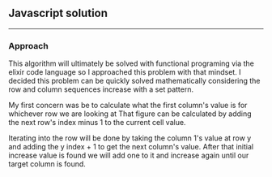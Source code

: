 ## Javascript solution
___
### Approach

This algorithm will ultimately be solved with functional programing via the elixir code language so I approached this problem with that mindset.
I decided this problem can be quickly solved mathematically considering the row and column sequences increase with a set pattern.

My first concern was be to calculate what the first column's value is for whichever row we are looking at
That figure can be calculated by adding the next row's index minus 1 to the current cell value. 

Iterating into the row will be done by taking the column 1's value at row y and adding the y index + 1 to get the next column's value. After that
initial increase value is found we will add one to it and increase again until our target column is found.

